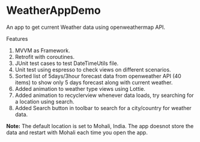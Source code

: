 # WeatherAppDemo
An app to get current Weather data using openweathermap API.

Features
1. MVVM as Framework.
2. Retrofit with coroutines.
3. JUnit test cases to test DateTimeUtils file.
4. Unit test using espresso to check views on different scenarios.
5. Sorted list of 5days/3hour forecast data from openweather API (40 items) to show only 5 days forecast along with current weather.
6. Added animation to weather type views using Lottie.
7. Added animation to recyclerview whenever data loads, try searching for a location using search.
8. Added Search button in toolbar to search for a city/country for weather data.

**Note:** The default location is set to Mohali, India. The app doesnot store the data and restart with Mohali each time you open the app.
